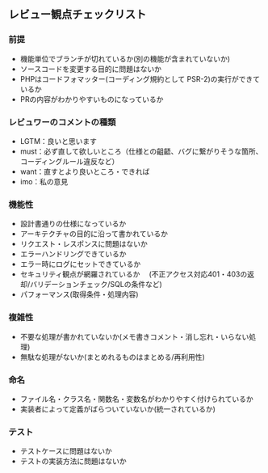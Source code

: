 ## レビュー観点チェックリスト

### 前提

- 機能単位でブランチが切れているか(別の機能が含まれていないか)
- ソースコードを変更する目的に問題はないか
- PHPはコードフォマッター(コーディング規約として PSR-2)の実行ができているか
- PRの内容がわかりやすいものになっているか

### レビュワーのコメントの種類

- LGTM：良いと思います
- must：必ず直して欲しいところ（仕様との齟齬、バグに繋がりそうな箇所、コーディングルール違反など）
- want：直すとより良いところ・できれば
- imo：私の意見


### 機能性

- 設計書通りの仕様になっているか
- アーキテクチャの目的に沿って書かれているか
- リクエスト・レスポンスに問題はないか
- エラーハンドリングできているか
- エラー時にログにセットできているか
- セキュリティ観点が網羅されているか
　(不正アクセス対応401・403の返却/バリデーションチェック/SQLの条件など)
- パフォーマンス(取得条件・処理内容)

### 複雑性

- 不要な処理が書かれていないか(メモ書きコメント・消し忘れ・いらない処理)
- 無駄な処理がないか(まとめれるものはまとめる/再利用性)

### 命名

- ファイル名・クラス名・関数名・変数名がわかりやすく付けられているか
- 実装者によって定義がばらついていないか(統一されているか)

### テスト

- テストケースに問題はないか
- テストの実装方法に問題はないか

